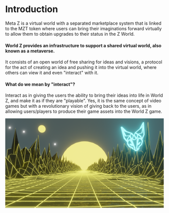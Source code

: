 # Introduction

Meta Z is a virtual world with a separated marketplace system that is linked to the MZT token where users can bring their imaginations forward virtually to allow them to obtain upgrades to their status in the Z World.

#### World Z provides an infrastructure to support a shared virtual world, also known as a metaverse.

It consists of an open world of free sharing for ideas and visions, a protocol for the act of creating an idea and pushing it into the virtual world, where others can view it and even "interact" with it.

#### What do we mean by "interact"?

Interact as in giving the users the ability to bring their ideas into life in World Z, and make it as if they are "playable". Yes, it is the same concept of video games but with a revolutionary vision of giving back to the users, as in allowing users/players to produce their game assets into the World Z game.

![](<.gitbook/assets/BlaBla (1).png>)
